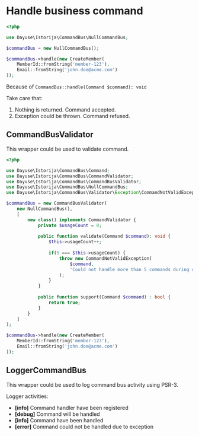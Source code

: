 # Handle business command

```php
<?php

use Dayuse\Istorija\CommandBus\NullCommandBus;

$commandBus = new NullCommandBus();

$commandBus->handle(new CreateMember(
    MemberId::fromString('member-123'),
    Email::fromString('john.doe@acme.com')
));
``` 

Because of `CommandBus::handle(Command $command): void`

Take care that:
1. Nothing is returned. Command accepted.
2. Exception could be thrown. Command refused.



## CommandBusValidator

This wrapper could be used to validate command.

```php
<?php

use Dayuse\Istorija\CommandBus\Command;
use Dayuse\Istorija\CommandBus\CommandValidator;
use Dayuse\Istorija\CommandBus\CommandBusValidator;
use Dayuse\Istorija\CommandBus\NullCommandBus;
use Dayuse\Istorija\CommandBus\Validator\Exception\CommandNotValidException;

$commandBus = new CommandBusValidator(
    new NullCommandBus(),
    [
        new class() implements CommandValidator {
            private $usageCount = 0;
            
            public function validate(Command $command): void {
                $this->usageCount++;
                
                if(5 === $this->usageCount) {
                    throw new CommandNotValidException(
                        $command,
                        'Could not handle more than 5 commands during runtime'
                    );
                }
            }
            
            public function support(Command $command) : bool {
                return true;
            }
        }
    ]
);

$commandBus->handle(new CreateMember(
    MemberId::fromString('member-123'),
    Email::fromString('john.doe@acme.com')
));

```

## LoggerCommandBus

This wrapper could be used to log command bus activity using PSR-3.

Logger activities:
* **[info]** Command handler have been registered
* **[debug]** Command will be handled 
* **[info]** Command have been handled
* **[error]** Command could not be handled due to exception

